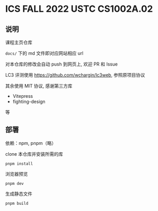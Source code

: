 # ICS FALL 2022 USTC CS1002A.02

## 说明

课程主页仓库

`docs/` 下的 md 文件即对应网站相应 url

对本仓库的修改会自动 push 到网页上, 欢迎 PR 和 Issue

LC3 评测使用 <https://github.com/wchargin/lc3web>, 参照原项目协议

其余使用 MIT 协议, 感谢第三方库

- Vitepress
- fighting-design

等

## 部署

依赖：npm, pnpm（略）

clone 本仓库并安装所需的库

```
pnpm install
```

浏览器预览

```
pnpm dev
```

生成静态文件

```
pnpm build
```
